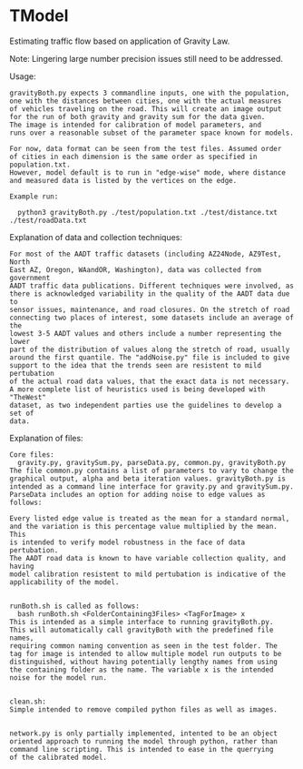 # TModel
Estimating traffic flow based on application of Gravity Law.

Note: Lingering large number precision issues still need to be addressed. 


Usage:

	gravityBoth.py expects 3 commandline inputs, one with the population, 
	one with the distances between cities, one with the actual measures
	of vehicles traveling on the road. This will create an image output
	for the run of both gravity and gravity sum for the data given.
	The image is intended for calibration of model parameters, and 
	runs over a reasonable subset of the parameter space known for models.	

	For now, data format can be seen from the test files. Assumed order 
	of cities in each dimension is the same order as specified in population.txt. 
	However, model default is to run in "edge-wise" mode, where distance 
	and measured data is listed by the vertices on the edge. 

	Example run: 

	  python3 gravityBoth.py ./test/population.txt ./test/distance.txt ./test/roadData.txt

	
Explanation of data and collection techniques:

    For most of the AADT traffic datasets (including AZ24Node, AZ9Test, North
    East AZ, Oregon, WAandOR, Washington), data was collected from government 
    AADT traffic data publications. Different techniques were involved, as 
    there is acknowledged variability in the quality of the AADT data due to 
    sensor issues, maintenance, and road closures. On the stretch of road 
    connecting two places of interest, some datasets include an average of the 
    lowest 3-5 AADT values and others include a number representing the lower
    part of the distribution of values along the stretch of road, usually 
    around the first quantile. The "addNoise.py" file is included to give 
    support to the idea that the trends seen are resistent to mild pertubation
    of the actual road data values, that the exact data is not necessary.
    A more complete list of heuristics used is being developed with "TheWest"
    dataset, as two independent parties use the guidelines to develop a set of
    data. 

Explanation of files:

	Core files:
	  gravity.py, gravitySum.py, parseData.py, common.py, gravityBoth.py
	The file common.py contains a list of parameters to vary to change the
	graphical output, alpha and beta iteration values. gravityBoth.py is 
	intended as a command line interface for gravity.py and gravitySum.py.
    ParseData includes an option for adding noise to edge values as follows:

	Every listed edge value is treated as the mean for a standard normal, 
    and the variation is this percentage value multiplied by the mean. This 
    is intended to verify model robustness in the face of data pertubation. 
    The AADT road data is known to have variable collection quality, and having
	model calibration resistent to mild pertubation is indicative of the
	applicability of the model. 

	
	runBoth.sh is called as follows:
	  bash runBoth.sh <FolderContaining3Files> <TagForImage> x
	This is intended as a simple interface to running gravityBoth.py.
	This will automatically call gravityBoth with the predefined file names,
	requiring common naming convention as seen in the test folder. The 
	tag for image is intended to allow multiple model run outputs to be 
	distinguished, without having potentially lengthy names from using
	the containing folder as the name. The variable x is the intended 
	noise for the model run. 


	clean.sh:
	Simple intended to remove compiled python files as well as images.

	
	network.py is only partially implemented, intented to be an object
	oriented approach to running the model through python, rather than
	command line scripting. This is intended to ease in the querrying 
	of the calibrated model.	
